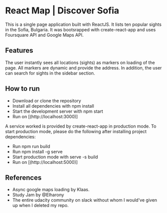 ﻿# React Map | Discover Sofia

This is a single page application built with ReactJS. It lists ten popular sights in the Sofia, Bulgaria.
It was bootsrapped with create-react-app and uses Foursquare API and Google Maps API.

## Features
The user instantly sees all locations (sights) as markers on loading of the page. 
All markers are dynamic and provide the address. In addition, the user can search for sights in the sidebar section.

## How to run 
* Download or clone the repository
* Install all dependencies with npm install
* Start the development server with npm start
* Run on [(http://localhost:3000)] 

A service worked is provided by create-react-app in production mode. To start production mode, please do the following after installing project dependencies:
* Run npm run build
* Run npm install -g serve
* Start production mode with serve -s build
* Run on [(http://localhost:5000)] 

## References
* Async google maps loading by Klaas.
* Study Jam by @Elharony
* The entire udacity community on slack without whom I would've given up when I deleted my repo. 

